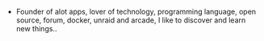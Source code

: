 - Founder of alot apps, lover of technology, programming language, open source, forum, docker, unraid and arcade, I like to discover and learn new things..
  <br>













































































































































































































































































































































































































































































































































































































































































































































































































































































































































































































































































































































































































































































































































































































































































































































































































































































































































































































































































































































































































